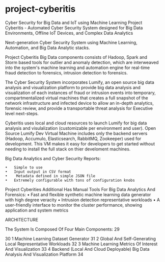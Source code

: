 # project-cyberitis
Cyber Security for Big Data and IoT using Machine Learning
Project Cyberitis - Automated Cyber Security System designed for Big Data Environments, Offline IoT Devices, and Complex Data Analytics 

Next-generation Cyber Security System using Machine Learning, Automation, and Big Data Analytic stacks. 

Project Cyberitis Big Data components consists of Hadoop, Spark and Storm based tools for outlier and anomaly detection, which are interweaved into the system's machine learning and automation engine for real-time fraud detection to forensics, intrusion detection to forensics.

The Cyber Security System incorporates Lumify, an open source big data analysis and visualization platform to provide big data analysis and visualization of each instances of fraud or intrusion events into temporary, compartmentalized virtual machines that creates a full snapshot of the network infrastructure and infected device to allow an in-depth analytics, forensic review, and provide a transportable threat analysis for Executive level next-steps. 

Cyberitis uses local and cloud resources to launch Lumify for big data analysis and visulalization (customizable per environment and user). Open Source Lumify Dev Virtual Machine includes only the backend servers (Hadoop, Accumulo, Elasticsearch, RabbitMQ, Zookeeper) used for development. This VM makes it easy for developers to get started without needing to install the full stack on thier develoment machines. 

Big Data Analytics and Cyber Security Reports:

	•	Simple to use
	•	Input output in CSV format
	•	 Metadata defined in simple JSON file
	•	Extremely configurable with tons of configuration knobs


Project Cyberities Additional Has Manual Tools For Big Data Analytics And Forensics:
	•	Fast and flexible synthetic machine learning data generator with high degree veracity
	•	Intrusion detection representative workloads
	•	A user-friendly interface to monitor the cluster performance, showing application and 	system metrics

ARCHITECTURE

The System Is Composed Of Four Main Components:
29

30
  1 Machine Learning Dataset Generator
31
  2 Global And Self-Generating Local Representative Workloads
32
  3 Machine Learning Metrics Of Interest And Visualization
33
  4 Backend (Local And Cloud Deployable) Big Data Analysis And Visualization Platform
34

